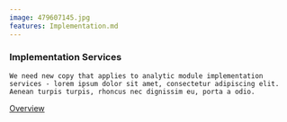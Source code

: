 ```yaml
---
image: 479607145.jpg
features: Implementation.md
---
```


### Implementation Services

`We need new copy that applies to analytic module implementation services - lorem ipsum dolor sit amet, consectetur adipiscing elit. Aenean turpis turpis, rhoncus nec dignissim eu, porta a odio.`

[Overview]

[Overview]: http://google.com

